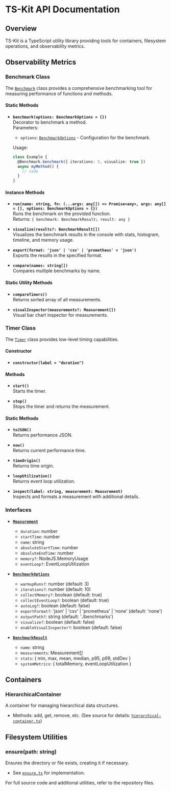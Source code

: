 # TS-Kit API Documentation

## Overview

TS-Kit is a TypeScript utility library providing tools for containers, filesystem operations, and observability metrics.

## Observability Metrics

### Benchmark Class

The [`Benchmark`](src/observability/metrics/decorators.ts:53) class provides a comprehensive benchmarking tool for measuring performance of functions and methods.

#### Static Methods

- **`benchmark(options: BenchmarkOptions = {})`**  
  Decorator to benchmark a method.  
  Parameters:  
  - `options`: [`BenchmarkOptions`](src/observability/metrics/decorators.ts:20) - Configuration for the benchmark.  

  Usage:  

  ```typescript
  class Example {
    @Benchmark.benchmark({ iterations: 5, visualize: true })
    async myMethod() {
      // code
    }
  }
  ```

#### Instance Methods

- **`run(name: string, fn: (...args: any[]) => Promise<any>, args: any[] = [], options: BenchmarkOptions = {})`**  
  Runs the benchmark on the provided function.  
  Returns: `{ benchmark: BenchmarkResult; result: any }`  

- **`visualize(results?: BenchmarkResult[])`**  
  Visualizes the benchmark results in the console with stats, histogram, timeline, and memory usage.

- **`export(format: 'json' | 'csv' | 'prometheus' = 'json')`**  
  Exports the results in the specified format.

- **`compare(names: string[])`**  
  Compares multiple benchmarks by name.

#### Static Utility Methods

- **`compareTimers()`**  
  Returns sorted array of all measurements.

- **`visualInspector(measurements?: Measurement[])`**  
  Visual bar chart inspector for measurements.

### Timer Class

The [`Timer`](src/observability/metrics/decorators.ts:308) class provides low-level timing capabilities.

#### Constructor

- **`constructor(label = "duration")`**  

#### Methods

- **`start()`**  
  Starts the timer.

- **`stop()`**  
  Stops the timer and returns the measurement.

#### Static Methods

- **`toJSON()`**  
  Returns performance JSON.

- **`now()`**  
  Returns current performance time.

- **`timeOrigin()`**  
  Returns time origin.

- **`loopUtilization()`**  
  Returns event loop utilization.

- **`inspect(label: string, measurement: Measurement)`**  
  Inspects and formats a measurement with additional details.

### Interfaces

- **[`Measurement`](src/observability/metrics/decorators.ts:10)**  
  - `duration`: number  
  - `startTime`: number  
  - `name`: string  
  - `absoluteStartTime`: number  
  - `absoluteEndTime`: number  
  - `memory?`: NodeJS.MemoryUsage  
  - `eventLoop?`: EventLoopUtilization  

- **[`BenchmarkOptions`](src/observability/metrics/decorators.ts:20)**  
  - `warmupRuns?`: number (default: 3)  
  - `iterations?`: number (default: 10)  
  - `collectMemory?`: boolean (default: true)  
  - `collectEventLoop?`: boolean (default: true)  
  - `autoLog?`: boolean (default: false)  
  - `exportFormat?`: 'json' | 'csv' | 'prometheus' | 'none' (default: 'none')  
  - `outputPath?`: string (default: './benchmarks')  
  - `visualize?`: boolean (default: false)  
  - `enableVisualInspector?`: boolean (default: false)  

- **[`BenchmarkResult`](src/observability/metrics/decorators.ts:35)**  
  - `name`: string  
  - `measurements`: Measurement[]  
  - `stats`: { min, max, mean, median, p95, p99, stdDev }  
  - `systemMetrics`: { totalMemory, eventLoopUtilization }  

## Containers

### HierarchicalContainer

A container for managing hierarchical data structures.

- Methods: add, get, remove, etc. (See source for details: [`hierarchical-container.ts`](src/containers/hierarchical-container.ts))

## Filesystem Utilities

### ensure(path: string)

Ensures the directory or file exists, creating it if necessary.

- See [`ensure.ts`](src/fs/ensure.ts) for implementation.

For full source code and additional utilities, refer to the repository files.
